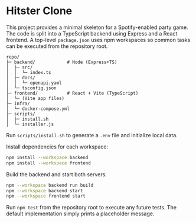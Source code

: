 # Hitster Clone

This project provides a minimal skeleton for a Spotify-enabled party game. The
code is split into a TypeScript backend using Express and a React frontend. A
top-level `package.json` uses npm workspaces so common tasks can be executed
from the repository root.

```
repo/
├─ backend/            # Node (Express+TS)
│  ├─ src/
│  │  └─ index.ts
│  ├─ docs/
│  │  └─ openapi.yaml
│  └─ tsconfig.json
├─ frontend/           # React + Vite (TypeScript)
│  └─ (Vite app files)
├─ infra/
│  └─ docker-compose.yml
├─ scripts/
│  ├─ install.sh
│  └─ installer.js
```

Run `scripts/install.sh` to generate a `.env` file and initialize local data.

Install dependencies for each workspace:

```bash
npm install --workspace backend
npm install --workspace frontend
```

Build the backend and start both servers:

```bash
npm --workspace backend run build
npm --workspace backend start
npm --workspace frontend start
```

Run `npm test` from the repository root to execute any future tests. The
default implementation simply prints a placeholder message.
